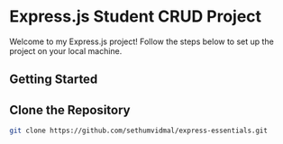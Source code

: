 # Express.js Student CRUD Project

Welcome to my Express.js project! Follow the steps below to set up the project on your local machine.

## Getting Started

## Clone the Repository

```bash
git clone https://github.com/sethumvidmal/express-essentials.git

